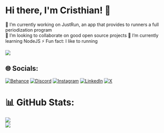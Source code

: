 # Hi there, I'm Cristhian! 👋

🔭 I’m currently working on JustRun, an app that provides to runners a full periodization program<br>
👯 I’m looking to collaborate on good open source projects
🌱 I’m currently learning NodeJS
⚡ Fun fact: I like to running


<a href="https://skillicons.dev">
    <img src="https://skillicons.dev/icons?i=astro,codepen,css,figma,firebase,github,html,js,netlify,nextjs,nodejs,prisma,react,styledcomponents,tailwind,vercel,vite,vscode&perline=9" />
</a>

## 🌐 Socials:
[![Behance](https://img.shields.io/badge/Behance-1769ff?logo=behance&logoColor=white)](https://behance.net/cristhifernand11) [![Discord](https://img.shields.io/badge/Discord-%237289DA.svg?logo=discord&logoColor=white)](https://discord.gg/367828784168042498) [![Instagram](https://img.shields.io/badge/Instagram-%23E4405F.svg?logo=Instagram&logoColor=white)](https://instagram.com/cristhian.ui) [![LinkedIn](https://img.shields.io/badge/LinkedIn-%230077B5.svg?logo=linkedin&logoColor=white)](https://linkedin.com/in/cristhian-fernando-5442a8302) [![X](https://img.shields.io/badge/X-black.svg?logo=X&logoColor=white)](https://x.com/cristhianuix) 

# 📊 GitHub Stats:
![](https://github-readme-stats.vercel.app/api?username=cristhian-fs&theme=github_dark&hide_border=false&include_all_commits=true&count_private=true)<br/>
![](https://github-readme-stats.vercel.app/api/top-langs/?username=cristhian-fs&theme=github_dark&hide_border=false&include_all_commits=true&count_private=true&layout=compact)

<!-- Proudly created with GPRM ( https://gprm.itsvg.in ) -->
